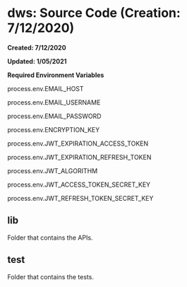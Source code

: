 # dws: Source Code (Creation: 7/12/2020)
**Created: 7/12/2020**

**Updated: 1/05/2021**

**Required Environment Variables**

process.env.EMAIL_HOST

process.env.EMAIL_USERNAME

process.env.EMAIL_PASSWORD

process.env.ENCRYPTION_KEY

process.env.JWT_EXPIRATION_ACCESS_TOKEN

process.env.JWT_EXPIRATION_REFRESH_TOKEN

process.env.JWT_ALGORITHM

process.env.JWT_ACCESS_TOKEN_SECRET_KEY

process.env.JWT_REFRESH_TOKEN_SECRET_KEY

## lib

Folder that contains the APIs.

## test

Folder that contains the tests.

